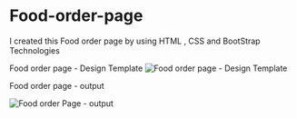 # Food-order-page
I created this Food order page by using HTML , CSS and BootStrap Technologies 

Food order page - Design Template
![Food order page - Design Template](https://github.com/ra-ghava/Food-order-page/assets/146189602/ddead8d3-02b5-4a4b-b756-b4f9d0f7e12a)




Food order page - output 




![Food order Page - output](https://github.com/ra-ghava/Food-order-page/assets/146189602/711620ce-2eaa-4c69-9a0d-b016d4ec73c7)

